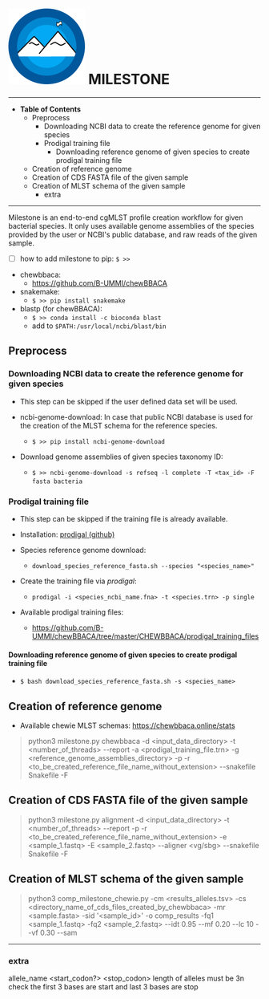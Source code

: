 <div align="left"> <h1> <img src="images/milestone.png" alt="milestone_logo"> MILESTONE </h1> </div>

---

<!-- MarkdownTOC -->

- __Table of Contents__
	- Preprocess
		- Downloading NCBI data to create the reference genome for given species
		- Prodigal training file
			- Downloading reference genome of given species to create prodigal training file
	- Creation of reference genome
	- Creation of CDS FASTA file of the given sample
	- Creation of MLST schema of the given sample
		- extra

<!-- /MarkdownTOC -->

---

Milestone is an end-to-end cgMLST profile creation workflow for given bacterial species. It only uses available genome assemblies of the species provided by the user or NCBI's public database, and raw reads of the given sample.

- [ ] how to add milestone to pip: `$ >> ` 
- chewbbaca:
  + https://github.com/B-UMMI/chewBBACA
- snakemake:
  + `$ >> pip install snakemake`
- blastp (for chewBBACA):
  + `$ >> conda install -c bioconda blast`
  + add to `$PATH:/usr/local/ncbi/blast/bin`

## Preprocess

### Downloading NCBI data to create the reference genome for given species

- This step can be skipped if the user defined data set will be used.

- ncbi-genome-download: In case that public NCBI database is used for the creation of the MLST schema for the reference species.
  + `$ >> pip install ncbi-genome-download`

- Download genome assemblies of given species taxonomy ID:
  + `$ >> ncbi-genome-download -s refseq -l complete -T <tax_id> -F fasta bacteria`

### Prodigal training file

- This step can be skipped if the training file is already available.

- Installation: [prodigal (github)](https://github.com/hyattpd/Prodigal/wiki/installation)
- Species reference genome download:
  + `download_species_reference_fasta.sh --species "<species_name>"`
- Create the training file via _prodigal_:
  + `prodigal -i <species_ncbi_name.fna> -t <species.trn> -p single`
- Available prodigal training files:
  + https://github.com/B-UMMI/chewBBACA/tree/master/CHEWBBACA/prodigal_training_files

#### Downloading reference genome of given species to create prodigal training file

- `$ bash download_species_reference_fasta.sh -s <species_name>`

## Creation of reference genome

- Available chewie MLST schemas: https://chewbbaca.online/stats

> python3 milestone.py chewbbaca -d <input_data_directory> -t <number_of_threads> --report -a <prodigal_training_file.trn> -g <reference_genome_assemblies_directory> -p -r <to_be_created_reference_file_name_without_extension> --snakefile Snakefile -F

## Creation of CDS FASTA file of the given sample

> python3 milestone.py alignment -d <input_data_directory> -t <number_of_threads> --report -p -r <to_be_created_reference_file_name_without_extension> -e <sample_1.fastq> -E <sample_2.fastq> --aligner <vg/sbg> --snakefile Snakefile -F

<a id="creation-of-mlst-schema-of-the-given-sample"></a>

## Creation of MLST schema of the given sample

> python3 comp_milestone_chewie.py -cm <results_alleles.tsv> -cs <directory_name_of_cds_files_created_by_chewbbaca> -mr <sample.fasta> -sid '<sample_id>' -o comp_results -fq1 <sample_1.fastq> -fq2 <sample_2.fastq> --idt 0.95 --mf 0.20 --lc 10 --vf 0.30 --sam

---
### extra

allele_name  <length> <isItmultipleof3> <start_codon?> <stop_codon>
length of alleles must be 3n
check the first 3 bases are start and last 3 bases are stop
